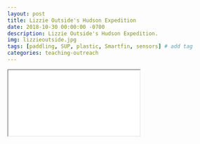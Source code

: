 ```yaml
---
layout: post
title: Lizzie Outside's Hudson Expedition
date: 2018-10-30 00:00:00 -0700
description: Lizzie Outside's Hudson Expedition.
img: lizzieoutside.jpg
tags: [paddling, SUP, plastic, Smartfin, sensors] # add tag
categories: teaching-outreach
---
```


<div class="resp-container">
    <iframe class="resp-iframe" src="../interactive-pages/lizzie-outside.html"></iframe>
</div>
